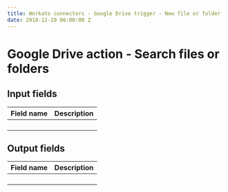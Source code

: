 ```yaml
---
title: Workato connectors - Google Drive trigger - New file or folder
date: 2018-12-20 06:00:00 Z
---
```


# Google Drive action - Search files or folders


## Input fields

| Field name | Description |
|---|---|
|  |  |
|  |  |
|  |  |
|  |  |

## Output fields

| Field name | Description |
|---|---|
|  |  |
|  |  |
|  |  |
|  |  |
